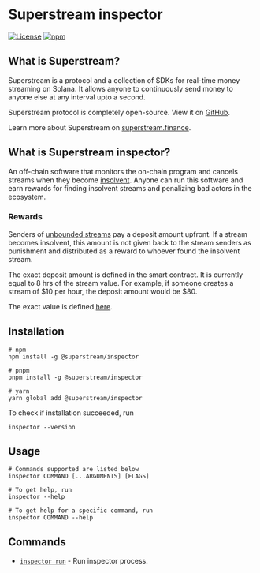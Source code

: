 # Superstream inspector

[![License](https://img.shields.io/npm/l/@superstream/inspector)](https://www.npmjs.com/package/@superstream/inspector)
[![npm](https://img.shields.io/npm/v/@superstream/inspector.svg)](https://www.npmjs.com/package/@superstream/inspector)

## What is Superstream?

Superstream is a protocol and a collection of SDKs for real-time money streaming on Solana. It allows anyone to
continuously send money to anyone else at any interval upto a second.

Superstream protocol is completely open-source. View it on [GitHub](https://github.com/superstream-finance/superstream).

Learn more about Superstream on [superstream.finance](https://superstream.finance/).

## What is Superstream inspector?

An off-chain software that monitors the on-chain program and cancels streams when they become
[insolvent](https://superstream.finance/docs/resources/insolvency). Anyone can run this software and earn rewards for
finding insolvent streams and penalizing bad actors in the ecosystem.

### Rewards

Senders of [unbounded streams](https://superstream.finance/docs/resources/types-of-streams#unbounded-streams) pay a
deposit amount upfront. If a stream becomes insolvent, this amount is not given back to the stream senders as punishment
and distributed as a reward to whoever found the insolvent stream.

The exact deposit amount is defined in the smart contract. It is currently equal to 8 hrs of the stream value. For
example, if someone creates a stream of $10 per hour, the deposit amount would be $80.

The exact value is defined
[here](https://docs.rs/superstream/latest/superstream/state/constant.DEPOSIT_AMOUNT_PERIOD_IN_SECS.html).

## Installation

```shell
# npm
npm install -g @superstream/inspector

# pnpm
pnpm install -g @superstream/inspector

# yarn
yarn global add @superstream/inspector
```

To check if installation succeeded, run

```shell
inspector --version
```

## Usage

```shell
# Commands supported are listed below
inspector COMMAND [...ARGUMENTS] [FLAGS]

# To get help, run
inspector --help

# To get help for a specific command, run
inspector COMMAND --help
```

## Commands

<!-- commands -->
- [`inspector run`](https://github.com/superstream-finance/superstream/blob/main/inspector/docs/run.md) - Run inspector process.
<!-- commandsstop -->
